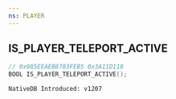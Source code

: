 ```yaml
---
ns: PLAYER
---
```

## IS_PLAYER_TELEPORT_ACTIVE

```c
// 0x085EEAEB8783FEB5 0x3A11D118
BOOL IS_PLAYER_TELEPORT_ACTIVE();
```

```
NativeDB Introduced: v1207
```


